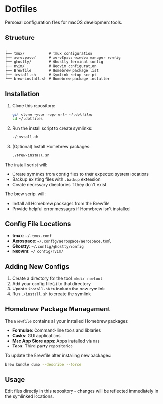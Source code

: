 # Dotfiles

Personal configuration files for macOS development tools.

## Structure

```
.
├── tmux/           # tmux configuration
├── aerospace/      # AeroSpace window manager config
├── ghostty/        # Ghostty terminal config
├── nvim/           # Neovim configuration
├── Brewfile        # Homebrew package list
├── install.sh      # Symlink setup script
└── brew-install.sh # Homebrew package installer
```

## Installation

1. Clone this repository:
   ```bash
   git clone <your-repo-url> ~/.dotfiles
   cd ~/.dotfiles
   ```

2. Run the install script to create symlinks:
   ```bash
   ./install.sh
   ```

3. (Optional) Install Homebrew packages:
   ```bash
   ./brew-install.sh
   ```

The install script will:
- Create symlinks from config files to their expected system locations
- Backup existing files with `.backup` extension
- Create necessary directories if they don't exist

The brew script will:
- Install all Homebrew packages from the Brewfile
- Provide helpful error messages if Homebrew isn't installed

## Config File Locations

- **tmux**: `~/.tmux.conf`
- **Aerospace**: `~/.config/aerospace/aerospace.toml`
- **Ghostty**: `~/.config/ghostty/config`
- **Neovim**: `~/.config/nvim/`

## Adding New Configs

1. Create a directory for the tool: `mkdir newtool`
2. Add your config file(s) to that directory
3. Update `install.sh` to include the new symlink
4. Run `./install.sh` to create the symlink

## Homebrew Package Management

The `Brewfile` contains all your installed Homebrew packages:
- **Formulae**: Command-line tools and libraries
- **Casks**: GUI applications
- **Mac App Store apps**: Apps installed via `mas`
- **Taps**: Third-party repositories

To update the Brewfile after installing new packages:
```bash
brew bundle dump --describe --force
```

## Usage

Edit files directly in this repository - changes will be reflected immediately in the symlinked locations.
